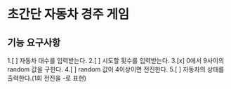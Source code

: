 # 초간단 자동차 경주 게임
## 기능 요구사항
1.[ ] 자동차 대수를 입력받는다.
2.[ ] 시도할 횟수를 입력받는다.
3.[x] 0에서 9사이의 random 값을 구한다.
4.[ ] random 값이 4이상이면 전진한다.
5.[ ] 자동차의 상태를 출력한다.(1회 전진을 -로 표현)